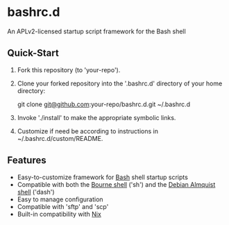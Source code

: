 # bashrc.d

An APLv2-licensed startup script framework for the Bash shell

## Quick-Start

1. Fork this repository (to 'your-repo').
2. Clone your forked repository into the '.bashrc.d' directory of your home
   directory:

    git clone git@github.com:your-repo/bashrc.d.git ~/.bashrc.d

3. Invoke './install' to make the appropriate symbolic links.
4. Customize if need be according to instructions in ~/.bashrc.d/custom/README.

## Features

- Easy-to-customize framework for
  [Bash](http://en.wikipedia.org/wiki/Bash_(Unix_shell)) shell startup scripts
- Compatible with both the
  [Bourne shell](http://en.wikipedia.org/wiki/Bourne_shell) ('sh') and the
  [Debian Almquist shell](http://en.wikipedia.org/w/index.php?title=Debian_Almquist_shell)
  ('dash')
- Easy to manage configuration
- Compatible with 'sftp' and 'scp'
- Built-in compatibility with
  [Nix](http://en.wikipedia.org/wiki/Nix_package_manager)

